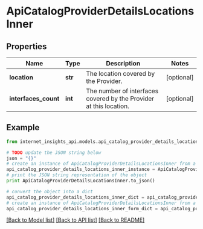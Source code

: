# ApiCatalogProviderDetailsLocationsInner


## Properties
Name | Type | Description | Notes
------------ | ------------- | ------------- | -------------
**location** | **str** | The location covered by the Provider. | [optional] 
**interfaces_count** | **int** | The number of interfaces covered by the Provider at this location. | [optional] 

## Example

```python
from internet_insights_api.models.api_catalog_provider_details_locations_inner import ApiCatalogProviderDetailsLocationsInner

# TODO update the JSON string below
json = "{}"
# create an instance of ApiCatalogProviderDetailsLocationsInner from a JSON string
api_catalog_provider_details_locations_inner_instance = ApiCatalogProviderDetailsLocationsInner.from_json(json)
# print the JSON string representation of the object
print ApiCatalogProviderDetailsLocationsInner.to_json()

# convert the object into a dict
api_catalog_provider_details_locations_inner_dict = api_catalog_provider_details_locations_inner_instance.to_dict()
# create an instance of ApiCatalogProviderDetailsLocationsInner from a dict
api_catalog_provider_details_locations_inner_form_dict = api_catalog_provider_details_locations_inner.from_dict(api_catalog_provider_details_locations_inner_dict)
```
[[Back to Model list]](../README.md#documentation-for-models) [[Back to API list]](../README.md#documentation-for-api-endpoints) [[Back to README]](../README.md)



